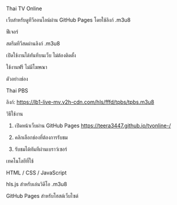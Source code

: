 Thai TV Online

เว็บสำหรับดูทีวีออนไลน์ผ่าน GitHub Pages โดยใช้ลิงก์ .m3u8

ฟีเจอร์

สตรีมทีวีสดผ่านลิงก์ .m3u8

เปิดใช้งานได้ทันทีบนเว็บ ไม่ต้องติดตั้ง

ใช้งานฟรี ไม่มีโฆษณา


ตัวอย่างช่อง

Thai PBS

ลิงก์: https://lb1-live-mv.v2h-cdn.com/hls/fffd/tpbs/tpbs.m3u8



วิธีใช้งาน

1. เปิดหน้าเว็บผ่าน GitHub Pages
   https://teera3447.github.io/tvonline-/


3. คลิกเลือกช่องที่ต้องการรับชม


4. รับชมได้ทันทีผ่านเบราว์เซอร์



เทคโนโลยีที่ใช้

HTML / CSS / JavaScript

hls.js สำหรับเล่นวิดีโอ .m3u8

GitHub Pages สำหรับโฮสต์เว็บไซต์
